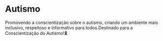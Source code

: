 # Autismo
Promovendo a conscientização sobre o autismo, criando um ambiente mais inclusivo, respeitoso e informativo para todos.Destinado para a Conscientização do Autismo!🎗️
